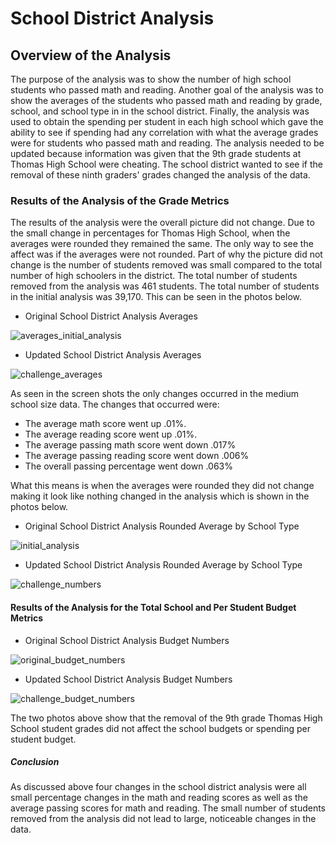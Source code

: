 # School District Analysis

## Overview of the Analysis
The purpose of the analysis was to show the number of high school students who passed math and reading. Another goal of the analysis was to show the averages of the students who passed math and reading by grade, school, and school type in in the school district.  Finally, the analysis was used to obtain the spending per student in each high school which gave the ability to see if spending had any correlation with what the average grades were for students who passed math and reading. The analysis needed to be updated because information was given that the 9th grade students at Thomas High School were cheating. The school district wanted to see if the removal of these ninth graders' grades changed the analysis of the data.

### Results of the Analysis of the Grade Metrics
The results of the analysis were the overall picture did not change. Due to the small change in percentages for Thomas High School, when the averages were rounded they remained the same. The only way to see the affect was if the averages were not rounded. Part of why the picture did not change is the number of students removed was small compared to the total number of high schoolers in the district. The total number of students removed from the analysis was 461 students. The total number of students in the initial analysis was 39,170. This can be seen in the photos below.

- Original School District Analysis Averages

![averages_initial_analysis](https://user-images.githubusercontent.com/105513491/175097709-5c22c0f8-7b10-4920-93ee-bb3466ea71ac.png)

- Updated School District Analysis Averages

![challenge_averages](https://user-images.githubusercontent.com/105513491/175097732-bd755b76-a9d3-4c73-9e90-585c495b0e80.png)

As seen in the screen shots the only changes occurred in the medium school size data. The changes that occurred were:

- The average math score went up .01%. 
- The average reading score went up .01%.
- The average passing math score went down .017%
- The average passing reading score went down .006%
- The overall passing percentage went down .063%

What this means is when the averages were rounded they did not change making it look like nothing changed in the analysis which is shown in the photos below. 

- Original School District Analysis Rounded Average by School Type

![initial_analysis](https://user-images.githubusercontent.com/105513491/175099795-0b053a20-46a5-4c0d-a792-33a12ebeb764.png)

- Updated School District Analysis Rounded Average by School Type

![challenge_numbers](https://user-images.githubusercontent.com/105513491/175099893-92332454-1023-4008-b210-cba34509b2fb.png)

#### Results of the Analysis for the Total School and Per Student Budget Metrics

- Original School District Analysis Budget Numbers

![original_budget_numbers](https://user-images.githubusercontent.com/105513491/175101663-a49a91e0-e55e-4aad-bda6-4beee487ba81.png)

- Updated School District Analysis Budget Numbers

![challenge_budget_numbers](https://user-images.githubusercontent.com/105513491/175101715-da042715-061a-464c-af9b-d2d0b834aec4.png)

The two photos above show that the removal of the 9th grade Thomas High School student grades did not affect the school budgets or spending per student budget.

##### Conclusion

As discussed above four changes in the school district analysis were all small percentage changes in the math and reading scores as well as the average passing scores for math and reading.  The small number of students removed from the analysis did not lead to large, noticeable changes in the data. 
